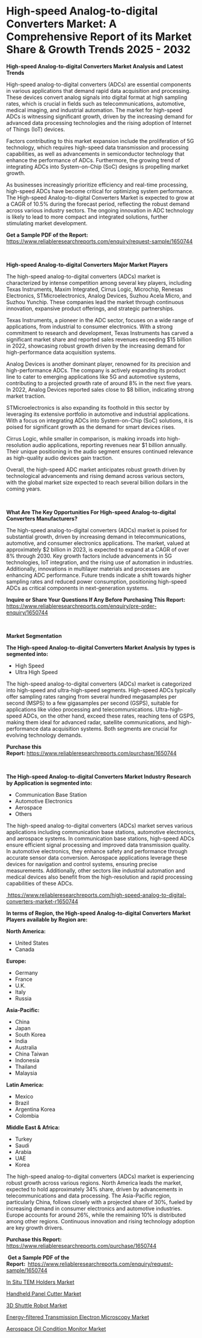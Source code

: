 <p><h1>High-speed Analog-to-digital Converters Market: A Comprehensive Report of its Market Share & Growth Trends 2025 - 2032</h1></p><p><strong>High-speed Analog-to-digital Converters Market Analysis and Latest Trends</strong></p>
<p><p>High-speed analog-to-digital converters (ADCs) are essential components in various applications that demand rapid data acquisition and processing. These devices convert analog signals into digital format at high sampling rates, which is crucial in fields such as telecommunications, automotive, medical imaging, and industrial automation. The market for high-speed ADCs is witnessing significant growth, driven by the increasing demand for advanced data processing technologies and the rising adoption of Internet of Things (IoT) devices.</p><p>Factors contributing to this market expansion include the proliferation of 5G technology, which requires high-speed data transmission and processing capabilities, as well as advancements in semiconductor technology that enhance the performance of ADCs. Furthermore, the growing trend of integrating ADCs into System-on-Chip (SoC) designs is propelling market growth.</p><p>As businesses increasingly prioritize efficiency and real-time processing, high-speed ADCs have become critical for optimizing system performance. The High-speed Analog-to-digital Converters Market is expected to grow at a CAGR of 10.5% during the forecast period, reflecting the robust demand across various industry sectors. The ongoing innovation in ADC technology is likely to lead to more compact and integrated solutions, further stimulating market development.</p></p>
<p><strong>Get a Sample PDF of the Report:&nbsp;</strong> <a href="https://www.reliableresearchreports.com/enquiry/request-sample/1650744?utm_campaign=10&utm_medium=2&utm_source=Github&utm_content=ia&utm_term=23032025&utm_id=high-speed-analog-to-digital-converters">https://www.reliableresearchreports.com/enquiry/request-sample/1650744</a></p>
<p>&nbsp;</p>
<p><strong>High-speed Analog-to-digital Converters Major Market Players</strong></p>
<p><p>The high-speed analog-to-digital converters (ADCs) market is characterized by intense competition among several key players, including Texas Instruments, Maxim Integrated, Cirrus Logic, Microchip, Renesas Electronics, STMicroelectronics, Analog Devices, Suzhou Acela Micro, and Suzhou Yunchip. These companies lead the market through continuous innovation, expansive product offerings, and strategic partnerships.</p><p>Texas Instruments, a pioneer in the ADC sector, focuses on a wide range of applications, from industrial to consumer electronics. With a strong commitment to research and development, Texas Instruments has carved a significant market share and reported sales revenues exceeding $15 billion in 2022, showcasing robust growth driven by the increasing demand for high-performance data acquisition systems.</p><p>Analog Devices is another dominant player, renowned for its precision and high-performance ADCs. The company is actively expanding its product line to cater to emerging applications like 5G and automotive systems, contributing to a projected growth rate of around 8% in the next five years. In 2022, Analog Devices reported sales close to $8 billion, indicating strong market traction.</p><p>STMicroelectronics is also expanding its foothold in this sector by leveraging its extensive portfolio in automotive and industrial applications. With a focus on integrating ADCs into System-on-Chip (SoC) solutions, it is poised for significant growth as the demand for smart devices rises.</p><p>Cirrus Logic, while smaller in comparison, is making inroads into high-resolution audio applications, reporting revenues near $1 billion annually. Their unique positioning in the audio segment ensures continued relevance as high-quality audio devices gain traction.</p><p>Overall, the high-speed ADC market anticipates robust growth driven by technological advancements and rising demand across various sectors, with the global market size expected to reach several billion dollars in the coming years.</p></p>
<p>&nbsp;</p>
<p><strong>What Are The Key Opportunities For High-speed Analog-to-digital Converters Manufacturers?</strong></p>
<p><p>The high-speed analog-to-digital converters (ADCs) market is poised for substantial growth, driven by increasing demand in telecommunications, automotive, and consumer electronics applications. The market, valued at approximately $2 billion in 2023, is expected to expand at a CAGR of over 8% through 2030. Key growth factors include advancements in 5G technologies, IoT integration, and the rising use of automation in industries. Additionally, innovations in multilayer materials and processes are enhancing ADC performance. Future trends indicate a shift towards higher sampling rates and reduced power consumption, positioning high-speed ADCs as critical components in next-generation systems.</p></p>
<p><strong>Inquire or Share Your Questions If Any Before Purchasing This Report:</strong> <a href="https://www.reliableresearchreports.com/enquiry/pre-order-enquiry/1650744?utm_campaign=10&utm_medium=2&utm_source=Github&utm_content=ia&utm_term=23032025&utm_id=high-speed-analog-to-digital-converters">https://www.reliableresearchreports.com/enquiry/pre-order-enquiry/1650744</a></p>
<p>&nbsp;</p>
<p><strong>Market Segmentation</strong></p>
<p><strong>The High-speed Analog-to-digital Converters Market Analysis by types is segmented into:</strong></p>
<p><ul><li>High Speed</li><li>Ultra High Speed</li></ul></p>
<p><p>The high-speed analog-to-digital converters (ADCs) market is categorized into high-speed and ultra-high-speed segments. High-speed ADCs typically offer sampling rates ranging from several hundred megasamples per second (MSPS) to a few gigasamples per second (GSPS), suitable for applications like video processing and telecommunications. Ultra-high-speed ADCs, on the other hand, exceed these rates, reaching tens of GSPS, making them ideal for advanced radar, satellite communications, and high-performance data acquisition systems. Both segments are crucial for evolving technology demands.</p></p>
<p><strong>Purchase this Report:&nbsp;</strong><a href="https://www.reliableresearchreports.com/purchase/1650744?utm_campaign=10&utm_medium=2&utm_source=Github&utm_content=ia&utm_term=23032025&utm_id=high-speed-analog-to-digital-converters">https://www.reliableresearchreports.com/purchase/1650744</a></p>
<p>&nbsp;</p>
<p><strong>The High-speed Analog-to-digital Converters Market Industry Research by Application is segmented into:</strong></p>
<p><ul><li>Communication Base Station</li><li>Automotive Electronics</li><li>Aerospace</li><li>Others</li></ul></p>
<p><p>The high-speed analog-to-digital converters (ADCs) market serves various applications including communication base stations, automotive electronics, and aerospace systems. In communication base stations, high-speed ADCs ensure efficient signal processing and improved data transmission quality. In automotive electronics, they enhance safety and performance through accurate sensor data conversion. Aerospace applications leverage these devices for navigation and control systems, ensuring precise measurements. Additionally, other sectors like industrial automation and medical devices also benefit from the high-resolution and rapid processing capabilities of these ADCs.</p></p>
<p><a href="https://www.reliableresearchreports.com/high-speed-analog-to-digital-converters-market-r1650744?utm_campaign=10&utm_medium=2&utm_source=Github&utm_content=ia&utm_term=23032025&utm_id=high-speed-analog-to-digital-converters">&nbsp;https://www.reliableresearchreports.com/high-speed-analog-to-digital-converters-market-r1650744</a></p>
<p><strong>In terms of Region, the High-speed Analog-to-digital Converters Market Players available by Region are:</strong></p>
<p>
    <p> <strong> North America: </strong>
        <ul>
            <li>United States</li>
            <li>Canada</li>
        </ul>
        </p> 
    <p> <strong> Europe: </strong>
        <ul>
            <li>Germany</li>
            <li>France</li>
            <li>U.K.</li>
            <li>Italy</li>
            <li>Russia</li>
        </ul>
        </p> 
    <p> <strong> Asia-Pacific: </strong>
        <ul>
            <li>China</li>
            <li>Japan</li>
            <li>South Korea</li>
            <li>India</li>
            <li>Australia</li>
            <li>China Taiwan</li>
            <li>Indonesia</li>
            <li>Thailand</li>
            <li>Malaysia</li>
        </ul>
        </p> 
    <p> <strong> Latin America: </strong>
        <ul>
            <li>Mexico</li>
            <li>Brazil</li>
            <li>Argentina Korea</li>
            <li>Colombia</li>
        </ul>
        </p> 
    <p> <strong> Middle East & Africa: </strong>
        <ul>
            <li>Turkey</li>
            <li>Saudi</li>
            <li>Arabia</li>
            <li>UAE</li>
            <li>Korea</li>
        </ul>
    </p>
    </p>
<p><p>The high-speed analog-to-digital converters (ADCs) market is experiencing robust growth across various regions. North America leads the market, expected to hold approximately 34% share, driven by advancements in telecommunications and data processing. The Asia-Pacific region, particularly China, follows closely with a projected share of 30%, fueled by increasing demand in consumer electronics and automotive industries. Europe accounts for around 26%, while the remaining 10% is distributed among other regions. Continuous innovation and rising technology adoption are key growth drivers.</p></p>
<p><strong>Purchase this Report: </strong><a href="https://www.reliableresearchreports.com/purchase/1650744?utm_campaign=10&utm_medium=2&utm_source=Github&utm_content=ia&utm_term=23032025&utm_id=high-speed-analog-to-digital-converters">https://www.reliableresearchreports.com/purchase/1650744</a></p>
<p>&nbsp;<strong>Get a Sample PDF of the Report:&nbsp;&nbsp;</strong><a href="https://www.reliableresearchreports.com/enquiry/request-sample/1650744?utm_campaign=10&utm_medium=2&utm_source=Github&utm_content=ia&utm_term=23032025&utm_id=high-speed-analog-to-digital-converters">https://www.reliableresearchreports.com/enquiry/request-sample/1650744</a></p>
<p><strong></strong></p>
<p><p><a href="https://github.com/steegwajma22/Market-Research-Report-List-1/blob/main/in-situ-tem-holders-market.md?utm_campaign=10&utm_medium=2&utm_source=Github&utm_content=ia&utm_term=23032025&utm_id=high-speed-analog-to-digital-converters">In Situ TEM Holders Market</a></p><p><a href="https://github.com/rubiogruis0p/Market-Research-Report-List-1/blob/main/handheld-panel-cutter-market.md?utm_campaign=10&utm_medium=2&utm_source=Github&utm_content=ia&utm_term=23032025&utm_id=high-speed-analog-to-digital-converters">Handheld Panel Cutter Market</a></p><p><a href="https://github.com/kaniselway4c/Market-Research-Report-List-1/blob/main/3d-shuttle-robot-market.md?utm_campaign=10&utm_medium=2&utm_source=Github&utm_content=ia&utm_term=23032025&utm_id=high-speed-analog-to-digital-converters">3D Shuttle Robot Market</a></p><p><a href="https://github.com/rokiahgrendy/Market-Research-Report-List-1/blob/main/energy-filtered-transmission-electron-microscopy-market.md?utm_campaign=10&utm_medium=2&utm_source=Github&utm_content=ia&utm_term=23032025&utm_id=high-speed-analog-to-digital-converters">Energy-filtered Transmission Electron Microscopy Market</a></p><p><a href="https://github.com/nagateyisu29/Market-Research-Report-List-1/blob/main/aerospace-oil-condition-monitor-market.md?utm_campaign=10&utm_medium=2&utm_source=Github&utm_content=ia&utm_term=23032025&utm_id=high-speed-analog-to-digital-converters">Aerospace Oil Condition Monitor Market</a></p></p>